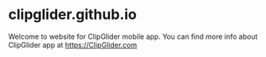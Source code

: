 # clipglider.github.io
Welcome to website for ClipGlider mobile app. 
You can find more info about ClipGlider app at https://ClipGlider.com

